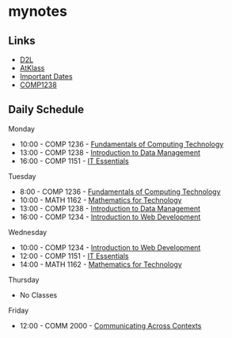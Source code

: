 # mynotes

## Links
- [D2L](https://learn.georgebrown.ca)
- [AtKlass](https://app.atklass.com)
- [Important Dates](https://www.georgebrown.ca/current-students/important-dates?term=27246&category=131)
- [COMP1238](https://github.com/Jacquelyn-Diep/mynotes/blob/main/comp1234.md)

## Daily Schedule
Monday
- 10:00 - COMP 1236 - [Fundamentals of Computing Technology](https://learn.georgebrown.ca/d2l/home/416378)
- 13:00 - COMP 1238 - [Introduction to Data Management](https://learn.georgebrown.ca/d2l/home/412494)
- 16:00 - COMP 1151 - [IT Essentials](https://learn.georgebrown.ca/d2l/home/408347)

Tuesday
- 8:00 - COMP 1236 - [Fundamentals of Computing Technology](https://learn.georgebrown.ca/d2l/home/416378)
- 10:00 - MATH 1162 - [Mathematics for Technology](https://learn.georgebrown.ca/d2l/home/398750)
- 13:00 - COMP 1238 - [Introduction to Data Management](https://learn.georgebrown.ca/d2l/home/412494)
- 16:00 - COMP 1234 - [Introduction to Web Development](https://learn.georgebrown.ca/d2l/home/416183)

Wednesday
- 10:00 - COMP 1234 - [Introduction to Web Development](https://learn.georgebrown.ca/d2l/home/416183)
- 12:00 - COMP 1151 - [IT Essentials](https://learn.georgebrown.ca/d2l/home/408347)
- 14:00 - MATH 1162 - [Mathematics for Technology](https://learn.georgebrown.ca/d2l/home/398750)

Thursday
- No Classes

Friday
- 12:00 - COMM 2000 - [Communicating Across Contexts](https://learn.georgebrown.ca/d2l/home/395473)
